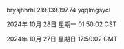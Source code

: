 brysjhhrhl 219.139.197.74 yqqlmgsycl

2024年 10月 28日 星期一 01:50:02 CST

2024年 10月 27日 星期日 17:50:02 GMT
